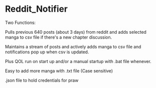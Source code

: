 # Reddit_Notifier

Two Functions:

Pulls previous 640 posts (about 3 days) from reddit and adds selected manga to csv file if there's a new chapter discussion.

Maintains a stream of posts and actively adds manga to csv file and notifications pop up when csv is updated.

Plus QOL run on start up and/or a manual startup with .bat file whenever.

Easy to add more manga with .txt file (Case sensitive)

.json file to hold credentials for praw